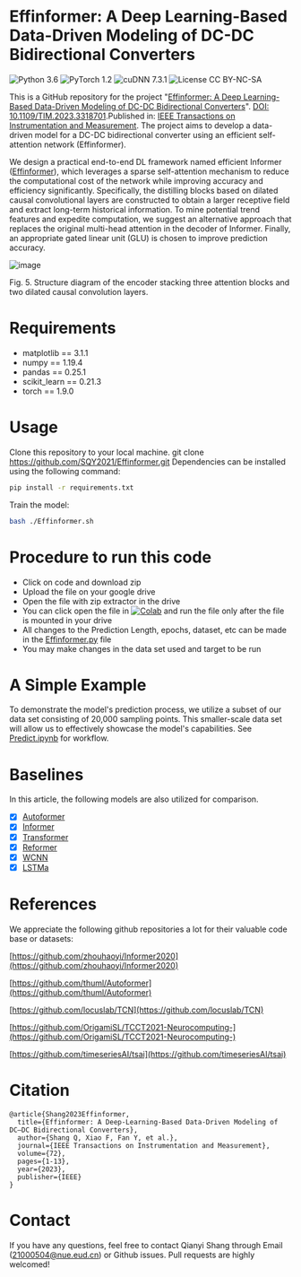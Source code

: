 # Effinformer: A Deep Learning-Based Data-Driven Modeling of DC-DC Bidirectional Converters
![Python 3.6](https://img.shields.io/badge/python-3.6-green.svg?style=plastic)
![PyTorch 1.2](https://img.shields.io/badge/PyTorch%20-%23EE4C2C.svg?style=plastic)
![cuDNN 7.3.1](https://img.shields.io/badge/cudnn-7.3.1-green.svg?style=plastic)
![License CC BY-NC-SA](https://img.shields.io/badge/license-CC_BY--NC--SA--green.svg?style=plastic)

This is a GitHub repository for the project "[Effinformer: A Deep Learning-Based Data-Driven Modeling of DC-DC Bidirectional Converters](https://ieeexplore.ieee.org/abstract/document/10285031)". [DOI: 10.1109/TIM.2023.3318701](https://ieeexplore.ieee.org/abstract/document/10285031).Published in: [IEEE Transactions on Instrumentation and Measurement]([https://](https://ieeexplore.ieee.org/xpl/RecentIssue.jsp?punumber=19)). The project aims to develop a data-driven model for a DC-DC bidirectional converter using an efficient self-attention network (Effinformer).

We design a practical end-to-end DL framework named efficient Informer ([Effinformer](https://ieeexplore.ieee.org/abstract/document/10285031)), which leverages a sparse self-attention mechanism to reduce the computational cost of the network while improving accuracy and efficiency significantly. Specifically, the distilling blocks based on dilated causal convolutional layers are constructed to obtain a larger receptive field and extract long-term historical information. To mine potential trend features and expedite computation, we suggest an alternative approach that replaces the original multi-head attention in the decoder of Informer. Finally, an appropriate gated linear unit (GLU) is chosen to improve prediction accuracy.

![image](https://github.com/SQY2021/Effinformer/assets/81226844/f524aaee-bbba-4b0d-a8f3-2b4cb20b0484)

Fig. 5. Structure diagram of the encoder stacking three attention blocks and two dilated causal convolution layers.

# Requirements
- matplotlib == 3.1.1
- numpy == 1.19.4
- pandas == 0.25.1
- scikit_learn == 0.21.3
- torch == 1.9.0

# Usage
Clone this repository to your local machine.
git clone https://github.com/SQY2021/Effinformer.git
Dependencies can be installed using the following command:
```bash
pip install -r requirements.txt
```
Train the model:
```bash
bash ./Effinformer.sh
```

# Procedure to run this code
- Click on code and download zip
- Upload the file on your google drive
- Open the file with zip extractor in the drive
- You can click open the file in [![Colab](https://colab.research.google.com/assets/colab-badge.svg)](https://colab.research.google.com) and run the file only after the file is mounted in your drive
- All changes to the Prediction Length, epochs, dataset, etc can be made in the [Effinformer.py](https://github.com/SQY2021/Effinformer/) file
- You may make changes in the data set used and target to be run

# A Simple Example
To demonstrate the model's prediction process, we utilize a subset of our data set consisting of 20,000 sampling points. This smaller-scale data set will allow us to effectively showcase the model's capabilities. See [Predict.ipynb](https://github.com/SQY2021/Effinformer/blob/main/Predict.ipynb) for workflow.

# Baselines
In this article, the following models are also utilized for comparison.
- [x] [Autoformer](https://github.com/thuml/Autoformer)
- [x] [Informer](https://github.com/zhouhaoyi/Informer2020)
- [x] [Transformer](https://github.com/Kyubyong/transformer)
- [x] [Reformer](https://github.com/lucidrains/reformer-pytorch)
- [x] [WCNN]()
- [x] [LSTMa]()

# References
We appreciate the following github repositories a lot for their valuable code base or datasets:

[https://github.com/zhouhaoyi/Informer2020](https://github.com/zhouhaoyi/Informer2020)

[https://github.com/thuml/Autoformer](https://github.com/thuml/Autoformer)

[https://github.com/locuslab/TCN](https://github.com/locuslab/TCN)

[https://github.com/OrigamiSL/TCCT2021-Neurocomputing-](https://github.com/OrigamiSL/TCCT2021-Neurocomputing-)

[https://github.com/timeseriesAI/tsai](https://github.com/timeseriesAI/tsai)


# Citation
```
@article{Shang2023Effinformer,
  title={Effinformer: A Deep-Learning-Based Data-Driven Modeling of DC–DC Bidirectional Converters},
  author={Shang Q, Xiao F, Fan Y, et al.},
  journal={IEEE Transactions on Instrumentation and Measurement},
  volume={72},
  pages={1-13},
  year={2023},
  publisher={IEEE}
}

```
# Contact
If you have any questions, feel free to contact Qianyi Shang through Email ([21000504@nue.eud.cn](21000504@nue.eud.cn)) or Github issues. Pull requests are highly welcomed!
